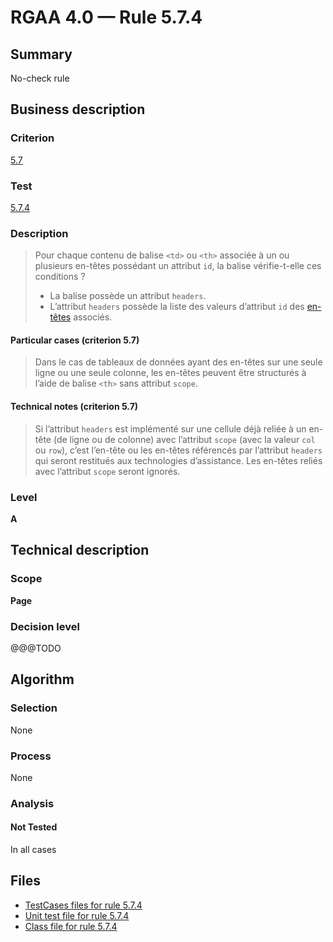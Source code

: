 # RGAA 4.0 — Rule 5.7.4

## Summary

No-check rule

## Business description

### Criterion

[5.7](https://www.numerique.gouv.fr/publications/rgaa-accessibilite/methode/criteres/#crit-5-7)

### Test

[5.7.4](https://www.numerique.gouv.fr/publications/rgaa-accessibilite/methode/criteres/#test-5-7-4)

### Description

> Pour chaque contenu de balise `<td>` ou `<th>` associée à un ou plusieurs en-têtes possédant un attribut `id`, la balise vérifie-t-elle ces conditions ?
> 
> * La balise possède un attribut `headers`.
> * L’attribut `headers` possède la liste des valeurs d’attribut `id` des [en-têtes](https://www.numerique.gouv.fr/publications/rgaa-accessibilite/methode/glossaire/#en-tete-de-colonne-ou-de-ligne) associés.

#### Particular cases (criterion 5.7)

> Dans le cas de tableaux de données ayant des en-têtes sur une seule ligne ou une seule colonne, les en-têtes peuvent être structurés à l’aide de balise `<th>` sans attribut `scope`.

#### Technical notes (criterion 5.7)

> Si l’attribut `headers` est implémenté sur une cellule déjà reliée à un en-tête (de ligne ou de colonne) avec l’attribut `scope` (avec la valeur `col` ou `row`), c’est l’en-tête ou les en-têtes référencés par l’attribut `headers` qui seront restitués aux technologies d’assistance. Les en-têtes reliés avec l’attribut `scope` seront ignorés.

### Level

**A**


## Technical description

### Scope

**Page**

### Decision level

@@@TODO


## Algorithm

### Selection

None

### Process

None

### Analysis

#### Not Tested

In all cases


## Files

- [TestCases files for rule 5.7.4](https://gitlab.com/asqatasun/Asqatasun/-/tree/master/rules/rules-rgaa4.0/src/test/resources/testcases/rgaa40/Rgaa40Rule050704/)
- [Unit test file for rule 5.7.4](https://gitlab.com/asqatasun/Asqatasun/-/blob/master/rules/rules-rgaa4.0/src/test/java/org/asqatasun/rules/rgaa40/Rgaa40Rule050704Test.java)
- [Class file for rule 5.7.4](https://gitlab.com/asqatasun/Asqatasun/-/blob/master/rules/rules-rgaa4.0/src/main/java/org/asqatasun/rules/rgaa40/Rgaa40Rule050704.java)


